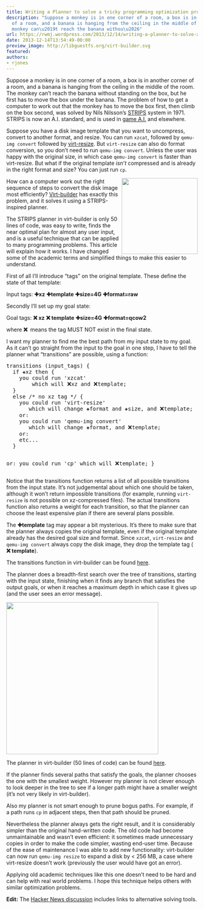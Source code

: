 ```yaml
---
title: Writing a Planner to solve a tricky programming optimization problem
description: "Suppose a monkey is in one corner of a room, a box is in another corner
  of a room, and a banana is hanging from the ceiling in the middle of the room. The
  monkey can\u2019t reach the banana withou\u2026"
url: https://rwmj.wordpress.com/2013/12/14/writing-a-planner-to-solve-a-tricky-programming-optimization-problem/
date: 2013-12-14T13:54:49-00:00
preview_image: http://libguestfs.org/virt-builder.svg
featured:
authors:
- rjones
---
```


<p>Suppose a monkey is in one corner of a room, a box is in another corner of a room, and a banana is hanging from the ceiling in the middle of the room.  The monkey can&rsquo;t reach the banana without standing on the box, but he first has to move the box under the banana.  The problem of how to get a computer to work out that the monkey has to move the box first, then climb on the box second, was solved by Nils Nilsson&rsquo;s <a href="https://en.wikipedia.org/wiki/STRIPS">STRIPS</a> system in 1971.  STRIPS is now an A.I. standard, and is used in <a href="http://web.media.mit.edu/~jorkin/goap.html">game A.I.</a> and elsewhere.</p>
<p>Suppose you have a disk image template that you want to uncompress, convert to another format, and resize.  You can run <code>xzcat</code>, followed by <code>qemu-img convert</code> followed by <a href="http://libguestfs.org/virt-resize.1.html">virt-resize</a>.  But <code>virt-resize</code> can also do format conversion, so you don&rsquo;t need to run <code>qemu-img convert</code>.  Unless the user was happy with the original size, in which case <code>qemu-img convert</code> is faster than virt-resize.  But what if the original template <i>isn&rsquo;t</i> compressed and is already in the right format and size?  You can just run <code>cp</code>.</p>
<p><img src="https://i0.wp.com/libguestfs.org/virt-builder.svg" width="200" style="float:right;"/> How can a computer work out the right sequence of steps to convert the disk image most efficiently?  <a href="http://libguestfs.org/virt-builder.1.html">Virt-builder</a> has exactly this problem, and it solves it using a STRIPS-inspired planner.</p>
<p>The STRIPS planner in virt-builder is only 50 lines of code, was easy to write, finds the near optimal plan for almost any user input, and is a useful technique that can be applied to many programming problems.  This article will explain how it works.  I have changed some of the academic terms and simplified things to make this easier to understand.</p>
<p>First of all I&rsquo;ll introduce <q>tags</q> on the original template.  These define the state of that template:</p>
<p>Input tags: <b>&#10010;xz</b> <b>&#10010;template</b> <b>&#10010;size=4G</b> <b>&#10010;format=raw</b></p>
<p>Secondly I&rsquo;ll set up my goal state:</p>
<p>Goal tags: <b><img src="https://s0.wp.com/wp-content/mu-plugins/wpcom-smileys/twemoji/2/72x72/274c.png" alt="&#10060;" class="wp-smiley" style="height: 1em; max-height: 1em;"/>xz</b> <b><img src="https://s0.wp.com/wp-content/mu-plugins/wpcom-smileys/twemoji/2/72x72/274c.png" alt="&#10060;" class="wp-smiley" style="height: 1em; max-height: 1em;"/>template</b> <b>&#10010;size=4G</b> <b>&#10010;format=qcow2</b></p>
<p>where <b><img src="https://s0.wp.com/wp-content/mu-plugins/wpcom-smileys/twemoji/2/72x72/274c.png" alt="&#10060;" class="wp-smiley" style="height: 1em; max-height: 1em;"/></b> means the tag MUST NOT exist in the final state.</p>
<p>I want my planner to find me the best path from my input state to my goal.  As it can&rsquo;t go straight from the input to the goal in one step, I have to tell the planner what <q>transitions</q> are possible, using a function:</p>
<pre>
transitions (input_tags) {
  if &#10010;xz then {
    you could run 'xzcat'
        which will &#10060;xz and &#10060;template;
  }
  else /* no xz tag */ {
    you could run 'virt-resize'
       which will change &#10010;format and &#10010;size, and &#10060;template;
    or:
    you could run 'qemu-img convert'
       which will change &#10010;format, and &#10060;template;
    or:
    etc...
  }

  or:
  you could run 'cp'
      which will &#10060;template;
}
</pre>
<p>Notice that the transitions function returns a list of all possible transitions from the input state.  It&rsquo;s not judgemental about which one should be taken, although it won&rsquo;t return impossible transitions (for example, running <code>virt-resize</code> is not possible on xz-compressed files).  The actual transitions function also returns a weight for each transition, so that the planner can choose the least expensive plan if there are several plans possible.</p>
<p>The <b>&#10010;template</b> tag may appear a bit mysterious.  It&rsquo;s there to make sure that the planner always copies the original template, even if the original template already has the desired goal size and format.  Since <code>xzcat</code>, <code>virt-resize</code> and <code>qemu-img convert</code> always copy the disk image, they drop the template tag (<b><img src="https://s0.wp.com/wp-content/mu-plugins/wpcom-smileys/twemoji/2/72x72/274c.png" alt="&#10060;" class="wp-smiley" style="height: 1em; max-height: 1em;"/>template</b>).</p>
<p>The transitions function in virt-builder can be found <a href="https://github.com/libguestfs/libguestfs/blob/62cc7d3361127b4e007f8e23028213852be09124/builder/builder.ml#L308">here</a>.</p>
<p>The planner does a breadth-first search over the tree of transitions, starting with the input state, finishing when it finds any branch that satisfies the output goals, or when it reaches a maximum depth in which case it gives up (and the user sees an error message).</p>
<p><img src="https://i0.wp.com/oirase.annexia.org/rwmj.wp.com/strips.svg" width="400"/></p>
<p>The planner in virt-builder (50 lines of code) can be found <a href="https://github.com/libguestfs/libguestfs/blob/62cc7d3361127b4e007f8e23028213852be09124/mllib/planner.ml#L28">here</a>.</p>
<p>If the planner finds several paths that satisfy the goals, the planner chooses the one with the smallest weight.  However my planner is not clever enough to look deeper in the tree to see if a longer path might have a smaller weight (it&rsquo;s not very likely in virt-builder).</p>
<p>Also my planner is not smart enough to prune bogus paths.  For example, if a path runs <code>cp</code> in adjacent steps, then that path should be pruned.</p>
<p>Nevertheless the planner always gets the right result, and it is considerably simpler than the original hand-written code.  The old code had become unmaintainable and wasn&rsquo;t even efficient: it sometimes made unnecessary copies in order to make the code simpler, wasting end-user time.  Because of the ease of maintenance I was able to add new functionality: virt-builder can now run <code>qemu-img resize</code> to expand a disk by &lt; 256&nbsp;MB, a case where virt-resize doesn&rsquo;t work (previously the user would have got an error).</p>
<p>Applying old academic techniques like this one doesn&rsquo;t need to be hard and can help with real world problems.  I hope this technique helps others with similar optimization problems.</p>
<p><b>Edit:</b> The <a href="https://news.ycombinator.com/item?id=6905887">Hacker News discussion</a> includes links to alternative solving tools.</p>

